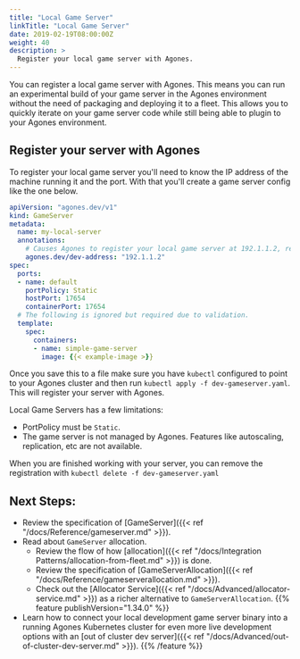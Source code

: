 ```yaml
---
title: "Local Game Server"
linkTitle: "Local Game Server"
date: 2019-02-19T08:00:00Z
weight: 40
description: >
  Register your local game server with Agones.
---
```


You can register a local game server with Agones. This means you can run an experimental build of your game server in the Agones environment without the need of packaging and deploying it to a fleet. This allows you to quickly iterate on your game server code while still being able to plugin to your Agones environment.

## Register your server with Agones

To register your local game server you'll need to know the IP address of the machine running it and the port. With that you'll create a game server config like the one below.

```yaml
apiVersion: "agones.dev/v1"
kind: GameServer
metadata:
  name: my-local-server
  annotations:
    # Causes Agones to register your local game server at 192.1.1.2, replace with your server's IP address.
    agones.dev/dev-address: "192.1.1.2"
spec:
  ports:
  - name: default
    portPolicy: Static
    hostPort: 17654
    containerPort: 17654
  # The following is ignored but required due to validation.
  template:
    spec:
      containers:
      - name: simple-game-server
        image: {{< example-image >}}
```

Once you save this to a file make sure you have `kubectl` configured to point to your Agones cluster and then run `kubectl apply -f dev-gameserver.yaml`. This will register your server with Agones.

Local Game Servers has a few limitations:

 * PortPolicy must be `Static`.
 * The game server is not managed by Agones. Features like autoscaling, replication, etc are not available.

When you are finished working with your server, you can remove the registration with `kubectl delete -f dev-gameserver.yaml`

## Next Steps:

- Review the specification of [GameServer]({{< ref "/docs/Reference/gameserver.md" >}}).
- Read about `GameServer` allocation.
  - Review the flow of how [allocation]({{< ref "/docs/Integration Patterns/allocation-from-fleet.md" >}}) is done.
  - Review the specification of [GameServerAllocation]({{< ref "/docs/Reference/gameserverallocation.md" >}}).
  - Check out the [Allocator Service]({{< ref "/docs/Advanced/allocator-service.md" >}}) as a richer alternative to `GameServerAllocation`.
{{% feature publishVersion="1.34.0" %}}
- Learn how to connect your local development game server binary into a running Agones Kubernetes cluster for even more live development options with an [out of cluster dev server]({{< ref "/docs/Advanced/out-of-cluster-dev-server.md" >}}).
{{% /feature %}}
